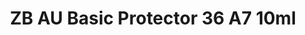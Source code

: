 ---
layout: product
title: "ZB AU Basic Protector 36 A7  10ml"
price: "330" 
desc: "Acrylic Laquer 10mL"
img_path: "/assets/img/RC077.webp"
brand: "AK "
available: false
special_offer: false
new: false
soon: false
cat: "020000"
subcat: "020200"
subsubcat: "020201"
sifra: "RC077"
popular: false
---